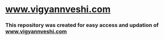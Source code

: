 # www.vigyannveshi.com

### This repository was created for easy access and updation of www.vigyannveshi.com
